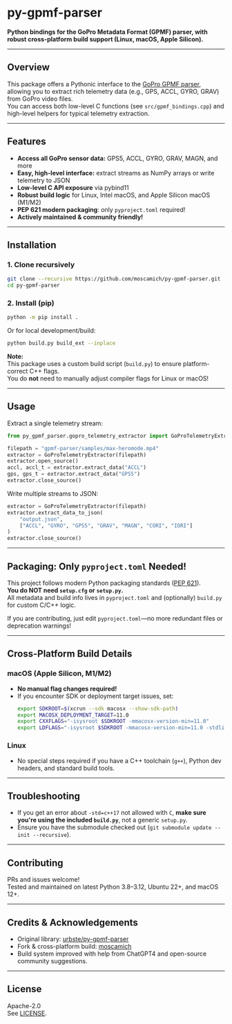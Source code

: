 # py-gpmf-parser

**Python bindings for the GoPro Metadata Format (GPMF) parser, with robust cross-platform build support (Linux, macOS, Apple Silicon).**

---

## Overview

This package offers a Pythonic interface to the [GoPro GPMF parser](https://github.com/gopro/gpmf-parser), allowing you to extract rich telemetry data (e.g., GPS, ACCL, GYRO, GRAV) from GoPro video files.  
You can access both low-level C functions (see `src/gpmf_bindings.cpp`) and high-level helpers for typical telemetry extraction.

---

## Features

- **Access all GoPro sensor data:** GPS5, ACCL, GYRO, GRAV, MAGN, and more
- **Easy, high-level interface:** extract streams as NumPy arrays or write telemetry to JSON
- **Low-level C API exposure** via pybind11
- **Robust build logic** for Linux, Intel macOS, and Apple Silicon macOS (M1/M2)
- **PEP 621 modern packaging**: only `pyproject.toml` required!
- **Actively maintained & community friendly!**

---

## Installation

### 1. Clone recursively

```bash
git clone --recursive https://github.com/moscamich/py-gpmf-parser.git
cd py-gpmf-parser
```

### 2. Install (pip)

```bash
python -m pip install .
```

Or for local development/build:

```bash
python build.py build_ext --inplace
```

**Note:**  
This package uses a custom build script (`build.py`) to ensure platform-correct C++ flags.  
You do **not** need to manually adjust compiler flags for Linux or macOS!

---

## Usage

Extract a single telemetry stream:
```python
from py_gpmf_parser.gopro_telemetry_extractor import GoProTelemetryExtractor

filepath = "gpmf-parser/samples/max-heromode.mp4"
extractor = GoProTelemetryExtractor(filepath)
extractor.open_source()
accl, accl_t = extractor.extract_data("ACCL")
gps, gps_t = extractor.extract_data("GPS5")
extractor.close_source()
```

Write multiple streams to JSON:
```python
extractor = GoProTelemetryExtractor(filepath)
extractor.extract_data_to_json(
    "output.json",
    ["ACCL", "GYRO", "GPS5", "GRAV", "MAGN", "CORI", "IORI"]
)
extractor.close_source()
```

---

## Packaging: Only `pyproject.toml` Needed!

This project follows modern Python packaging standards ([PEP 621](https://packaging.python.org/en/latest/specifications/pyproject-toml/)).  
**You do NOT need `setup.cfg` or `setup.py`.**  
All metadata and build info lives in `pyproject.toml` and (optionally) `build.py` for custom C/C++ logic.

If you are contributing, just edit `pyproject.toml`—no more redundant files or deprecation warnings!

---

## Cross-Platform Build Details

### macOS (Apple Silicon, M1/M2)

- **No manual flag changes required!**
- If you encounter SDK or deployment target issues, set:
  ```bash
  export SDKROOT=$(xcrun --sdk macosx --show-sdk-path)
  export MACOSX_DEPLOYMENT_TARGET=11.0
  export CXXFLAGS="-isysroot $SDKROOT -mmacosx-version-min=11.0"
  export LDFLAGS="-isysroot $SDKROOT -mmacosx-version-min=11.0 -stdlib=libc++"
  ```

### Linux

- No special steps required if you have a C++ toolchain (`g++`), Python dev headers, and standard build tools.

---

## Troubleshooting

- If you get an error about `-std=c++17` not allowed with `C`, **make sure you're using the included `build.py`**, not a generic `setup.py`.
- Ensure you have the submodule checked out (`git submodule update --init --recursive`).

---

## Contributing

PRs and issues welcome!  
Tested and maintained on latest Python 3.8–3.12, Ubuntu 22+, and macOS 12+.

---

## Credits & Acknowledgements

- Original library: [urbste/py-gpmf-parser](https://github.com/urbste/py-gpmf-parser)
- Fork & cross-platform build: [moscamich](https://github.com/moscamich)
- Build system improved with help from ChatGPT4 and open-source community suggestions.

---

## License

Apache-2.0  
See [LICENSE](LICENSE).
